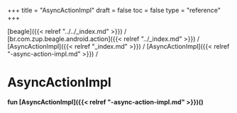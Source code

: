 +++
title = "AsyncActionImpl"
draft = false
toc = false
type = "reference"
+++

[beagle]({{< relref "../../_index.md" >}}) / [br.com.zup.beagle.android.action]({{< relref "../_index.md" >}}) / [AsyncActionImpl]({{< relref "_index.md" >}}) / [AsyncActionImpl]({{< relref "-async-action-impl.md" >}}) / 



# AsyncActionImpl  
  
<b><b>fun [AsyncActionImpl]({{< relref "-async-action-impl.md" >}})()</b></b>  



